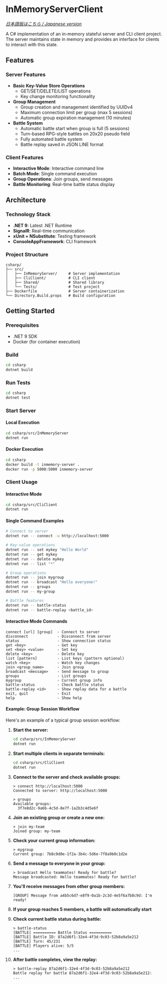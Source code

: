 # InMemoryServerClient

*[日本語版はこちら / Japanese version](README_jp.md)*

A C# implementation of an in-memory stateful server and CLI client project. The server maintains state in memory and provides an interface for clients to interact with this state.

## Features

### Server Features
- **Basic Key-Value Store Operations**
  - GET/SET/DELETE/LIST operations
  - Key change monitoring functionality
- **Group Management**
  - Group creation and management identified by UUIDv4
  - Maximum connection limit per group (max 5 sessions)
  - Automatic group expiration management (10 minutes)
- **Battle System**
  - Automatic battle start when group is full (5 sessions)
  - Turn-based RPG-style battles on 20x20 pseudo field
  - Fully automated battle system
  - Battle replay saved in JSON LINE format

### Client Features
- **Interactive Mode**: Interactive command line
- **Batch Mode**: Single command execution
- **Group Operations**: Join groups, send messages
- **Battle Monitoring**: Real-time battle status display

## Architecture

### Technology Stack
- **.NET 9**: Latest .NET Runtime
- **SignalR**: Real-time communication
- **xUnit + NSubstitute**: Testing framework
- **ConsoleAppFramework**: CLI framework

### Project Structure
```
csharp/
├── src/
│   ├── InMemoryServer/     # Server implementation
│   ├── CliClient/          # CLI client
│   ├── Shared/             # Shared library
│   └── Tests/              # Test project
├── Dockerfile              # Server containerization
└── Directory.Build.props   # Build configuration
```

## Getting Started

### Prerequisites
- .NET 9 SDK
- Docker (for container execution)

### Build
```bash
cd csharp
dotnet build
```

### Run Tests
```bash
cd csharp
dotnet test
```

### Start Server

#### Local Execution
```bash
cd csharp/src/InMemoryServer
dotnet run
```

#### Docker Execution
```bash
cd csharp
docker build -t inmemory-server .
docker run -p 5000:5000 inmemory-server
```

### Client Usage

#### Interactive Mode
```bash
cd csharp/src/CliClient
dotnet run
```

#### Single Command Examples
```bash
# Connect to server
dotnet run -- connect -u http://localhost:5000

# Key-value operations
dotnet run -- set mykey "Hello World"
dotnet run -- get mykey
dotnet run -- delete mykey
dotnet run -- list "*"

# Group operations
dotnet run -- join mygroup
dotnet run -- broadcast "Hello everyone!"
dotnet run -- groups
dotnet run -- my-group

# Battle features
dotnet run -- battle-status
dotnet run -- battle-replay <battle_id>
```

#### Interactive Mode Commands
```
connect [url] [group]  - Connect to server
disconnect             - Disconnect from server
status                 - Show connection status
get <key>              - Get key
set <key> <value>      - Set key
delete <key>           - Delete key
list [pattern]         - List keys (pattern optional)
watch <key>            - Watch key changes
join <group_name>      - Join group
broadcast <message>    - Send message to group
groups                 - List groups
mygroup                - Current group info
battle-status          - Check battle status
battle-replay <id>     - Show replay data for a battle
exit, quit             - Exit
help                   - Show help
```

#### Example: Group Session Workflow

Here's an example of a typical group session workflow:

1. **Start the server:**
   ```bash
   cd csharp/src/InMemoryServer
   dotnet run
   ```

2. **Start multiple clients in separate terminals:**
   ```bash
   cd csharp/src/CliClient
   dotnet run
   ```

3. **Connect to the server and check available groups:**
   ```
   > connect http://localhost:5000
   Connected to server: http://localhost:5000

   > groups
   Available groups:
     3f7e8d2c-9a6b-4c5d-8e7f-1a2b3c4d5e6f
   ```

4. **Join an existing group or create a new one:**
   ```
   > join my-team
   Joined group: my-team
   ```

5. **Check your current group information:**
   ```
   > mygroup
   Current group: 7b8c9d0e-1f2a-3b4c-5d6e-7f8a9b0c1d2e
   ```

6. **Send a message to everyone in your group:**
   ```
   > broadcast Hello teammates! Ready for battle?
   Message broadcasted: Hello teammates! Ready for battle?
   ```

7. **You'll receive messages from other group members:**
   ```
   [GROUP] Message from a4b5c6d7-e8f9-0a1b-2c3d-4e5f6a7b8c9d: I'm ready!
   ```

8. **If your group reaches 5 members, a battle will automatically start**

9. **Check current battle status during battle:**
   ```
   > battle-status
   [BATTLE] ========== Battle Status ==========
   [BATTLE] Battle ID: 87a2d6f1-32e4-4f3d-9c03-52b8a9a5e212
   [BATTLE] Turn: 45/231
   [BATTLE] Players alive: 5/5
   ...
   ```

10. **After battle completes, view the replay:**
    ```
    > battle-replay 87a2d6f1-32e4-4f3d-9c03-52b8a9a5e212
    Battle replay for battle 87a2d6f1-32e4-4f3d-9c03-52b8a9a5e212:
    ...
    ```
